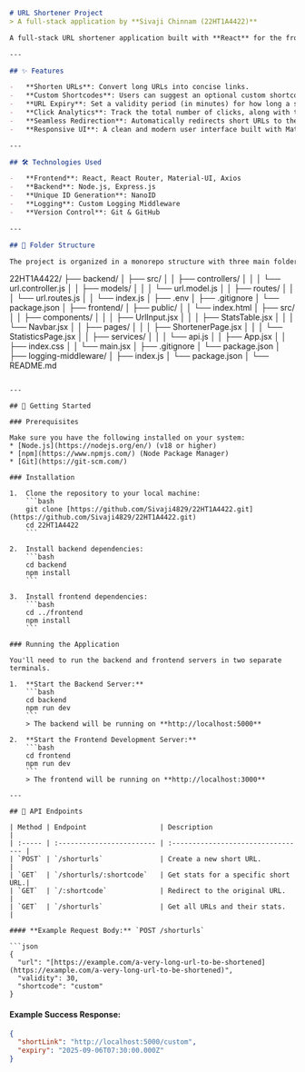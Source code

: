 ```markdown
# URL Shortener Project
> A full-stack application by **Sivaji Chinnam (22HT1A4422)**

A full-stack URL shortener application built with **React** for the frontend and **Node.js + Express** for the backend. This project allows users to create short URLs, track usage analytics, and manage URL expiry.

---

## ✨ Features

-   **Shorten URLs**: Convert long URLs into concise links.
-   **Custom Shortcodes**: Users can suggest an optional custom shortcode for their link.
-   **URL Expiry**: Set a validity period (in minutes) for how long a short link remains active.
-   **Click Analytics**: Track the total number of clicks, along with the timestamp, referrer, and location for each click.
-   **Seamless Redirection**: Automatically redirects short URLs to their original destination.
-   **Responsive UI**: A clean and modern user interface built with Material-UI that works on all devices.

---

## 🛠️ Technologies Used

-   **Frontend**: React, React Router, Material-UI, Axios
-   **Backend**: Node.js, Express.js
-   **Unique ID Generation**: NanoID
-   **Logging**: Custom Logging Middleware
-   **Version Control**: Git & GitHub

---

## 📂 Folder Structure

The project is organized in a monorepo structure with three main folders: `backend`, `frontend`, and `logging-middleware`.

```

22HT1A4422/
├── backend/
│   ├── src/
│   │   ├── controllers/
│   │   │   └── url.controller.js
│   │   ├── models/
│   │   │   └── url.model.js
│   │   ├── routes/
│   │   │   └── url.routes.js
│   │   └── index.js
│   ├── .env
│   ├── .gitignore
│   └── package.json
│
├── frontend/
│   ├── public/
│   │   └── index.html
│   ├── src/
│   │   ├── components/
│   │   │   ├── UrlInput.jsx
│   │   │   ├── StatsTable.jsx
│   │   │   └── Navbar.jsx
│   │   ├── pages/
│   │   │   ├── ShortenerPage.jsx
│   │   │   └── StatisticsPage.jsx
│   │   ├── services/
│   │   │   └── api.js
│   │   ├── App.jsx
│   │   ├── index.css
│   │   └── main.jsx
│   ├── .gitignore
│   └── package.json
│
├── logging-middleware/
│   ├── index.js
│   └── package.json
│
└── README.md

````

---

## 🚀 Getting Started

### Prerequisites

Make sure you have the following installed on your system:
* [Node.js](https://nodejs.org/en/) (v18 or higher)
* [npm](https://www.npmjs.com/) (Node Package Manager)
* [Git](https://git-scm.com/)

### Installation

1.  Clone the repository to your local machine:
    ```bash
    git clone [https://github.com/Sivaji4829/22HT1A4422.git](https://github.com/Sivaji4829/22HT1A4422.git)
    cd 22HT1A4422
    ```

2.  Install backend dependencies:
    ```bash
    cd backend
    npm install
    ```

3.  Install frontend dependencies:
    ```bash
    cd ../frontend
    npm install
    ```

### Running the Application

You'll need to run the backend and frontend servers in two separate terminals.

1.  **Start the Backend Server:**
    ```bash
    cd backend
    npm run dev 
    ```
    > The backend will be running on **http://localhost:5000**

2.  **Start the Frontend Development Server:**
    ```bash
    cd frontend
    npm run dev
    ```
    > The frontend will be running on **http://localhost:3000**

---

## 🔌 API Endpoints

| Method | Endpoint                  | Description                        |
| :----- | :------------------------ | :--------------------------------- |
| `POST` | `/shorturls`              | Create a new short URL.            |
| `GET`  | `/shorturls/:shortcode`   | Get stats for a specific short URL.|
| `GET`  | `/:shortcode`             | Redirect to the original URL.      |
| `GET`  | `/shorturls`              | Get all URLs and their stats.      |

#### **Example Request Body:** `POST /shorturls`

```json
{
  "url": "[https://example.com/a-very-long-url-to-be-shortened](https://example.com/a-very-long-url-to-be-shortened)",
  "validity": 30,
  "shortcode": "custom"
}
````

#### **Example Success Response:**

```json
{
  "shortLink": "http://localhost:5000/custom",
  "expiry": "2025-09-06T07:30:00.000Z"
}
```

```
```
